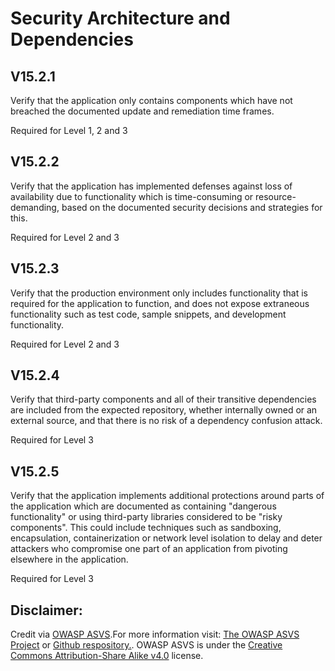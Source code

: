 #  Security Architecture and Dependencies
## V15.2.1
Verify that the application only contains components which have not breached the documented update and remediation time frames.
Required for Level 1, 2 and 3
## V15.2.2
Verify that the application has implemented defenses against loss of availability due to functionality which is time-consuming or resource-demanding, based on the documented security decisions and strategies for this.
Required for Level 2 and 3
## V15.2.3
Verify that the production environment only includes functionality that is required for the application to function, and does not expose extraneous functionality such as test code, sample snippets, and development functionality.
Required for Level 2 and 3
## V15.2.4
Verify that third-party components and all of their transitive dependencies are included from the expected repository, whether internally owned or an external source, and that there is no risk of a dependency confusion attack.
Required for Level 3
## V15.2.5
Verify that the application implements additional protections around parts of the application which are documented as containing "dangerous functionality" or using third-party libraries considered to be "risky components". This could include techniques such as sandboxing, encapsulation, containerization or network level isolation to delay and deter attackers who compromise one part of an application from pivoting elsewhere in the application.
Required for Level 3

## Disclaimer:
Credit via [OWASP ASVS](https://owasp.org/www-project-application-security-verification-standard/).For more information visit: [The OWASP ASVS Project](https://owasp.org/www-project-application-security-verification-standard/) or [Github respository.](https://github.com/OWASP/ASVS). OWASP ASVS is under the [Creative Commons Attribution-Share Alike v4.0](https://github.com/OWASP/ASVS/blob/v5.0.0/LICENSE.md) license.

